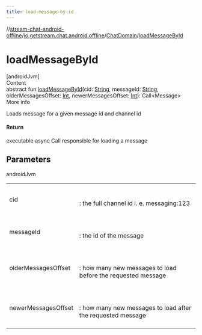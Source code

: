 ```yaml
---
title: load-message-by-id
---
```

//[stream-chat-android-offline](../../../index.md)/[io.getstream.chat.android.offline](../index.md)/[ChatDomain](index.md)/[loadMessageById](loadMessageById.md)



# loadMessageById  
[androidJvm]  
Content  
abstract fun [loadMessageById](loadMessageById.md)(cid: [String](https://kotlinlang.org/api/latest/jvm/stdlib/kotlin/-string/index.html), messageId: [String](https://kotlinlang.org/api/latest/jvm/stdlib/kotlin/-string/index.html), olderMessagesOffset: [Int](https://kotlinlang.org/api/latest/jvm/stdlib/kotlin/-int/index.html), newerMessagesOffset: [Int](https://kotlinlang.org/api/latest/jvm/stdlib/kotlin/-int/index.html)): Call&lt;Message&gt;  
More info  


Loads message for a given message id and channel id



#### Return  


executable async Call responsible for loading a message



## Parameters  
  
androidJvm  
  
| | |
|---|---|
| <a name="io.getstream.chat.android.offline/ChatDomain/loadMessageById/#kotlin.String#kotlin.String#kotlin.Int#kotlin.Int/PointingToDeclaration/"></a>cid| <a name="io.getstream.chat.android.offline/ChatDomain/loadMessageById/#kotlin.String#kotlin.String#kotlin.Int#kotlin.Int/PointingToDeclaration/"></a><br/><br/>: the full channel id i. e. messaging:123<br/><br/>|
| <a name="io.getstream.chat.android.offline/ChatDomain/loadMessageById/#kotlin.String#kotlin.String#kotlin.Int#kotlin.Int/PointingToDeclaration/"></a>messageId| <a name="io.getstream.chat.android.offline/ChatDomain/loadMessageById/#kotlin.String#kotlin.String#kotlin.Int#kotlin.Int/PointingToDeclaration/"></a><br/><br/>: the id of the message<br/><br/>|
| <a name="io.getstream.chat.android.offline/ChatDomain/loadMessageById/#kotlin.String#kotlin.String#kotlin.Int#kotlin.Int/PointingToDeclaration/"></a>olderMessagesOffset| <a name="io.getstream.chat.android.offline/ChatDomain/loadMessageById/#kotlin.String#kotlin.String#kotlin.Int#kotlin.Int/PointingToDeclaration/"></a><br/><br/>: how many new messages to load before the requested message<br/><br/>|
| <a name="io.getstream.chat.android.offline/ChatDomain/loadMessageById/#kotlin.String#kotlin.String#kotlin.Int#kotlin.Int/PointingToDeclaration/"></a>newerMessagesOffset| <a name="io.getstream.chat.android.offline/ChatDomain/loadMessageById/#kotlin.String#kotlin.String#kotlin.Int#kotlin.Int/PointingToDeclaration/"></a><br/><br/>: how many new messages to load after the requested message<br/><br/>|
  
  




